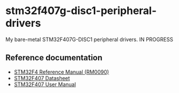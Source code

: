 # stm32f407g-disc1-peripheral-drivers
My bare-metal STM32F407G-DISC1 peripheral drivers. IN PROGRESS

## Reference documentation

- [STM32F4 Reference Manual (RM0090)](https://www.st.com/resource/en/reference_manual/dm00031020-stm32f405-415-stm32f407-417-stm32f427-437-and-stm32f429-439-advanced-arm-based-32-bit-mcus-stmicroelectronics.pdf)
- [STM32F407 Datasheet](https://www.st.com/resource/en/datasheet/dm00037051.pdf)
- [STM32F407 User Manual](https://www.st.com/resource/en/user_manual/um1472-discovery-kit-with-stm32f407vg-mcu-stmicroelectronics.pdf)

